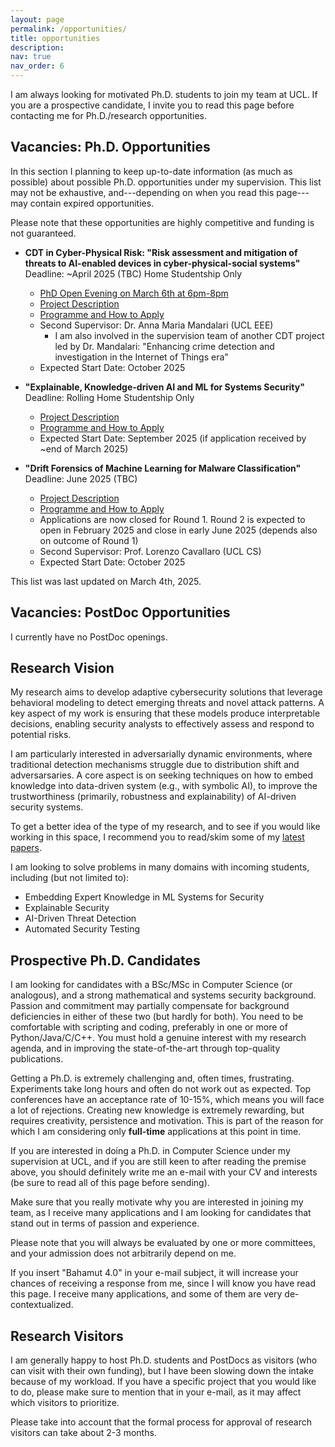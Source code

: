 ```yaml
---
layout: page
permalink: /opportunities/
title: opportunities
description: 
nav: true
nav_order: 6
---
```


I am always looking for motivated  Ph.D. students to join my team at UCL. If you are a prospective candidate, I invite you to read this page before contacting me for Ph.D./research opportunities.

## Vacancies: Ph.D. Opportunities

In this section I planning to keep up-to-date information (as much as possible) about possible Ph.D. opportunities under my supervision. This list may not be exhaustive, and---depending on when you read this page---may contain expired opportunities. 

Please note that these opportunities are highly competitive and funding is not guaranteed. 

* **CDT in Cyber-Physical Risk: "Risk assessment and mitigation of threats to AI-enabled devices in cyber-physical-social systems"** <span class="badge badge-info">Deadline: ~April 2025 (TBC)</span> <span class="badge badge-warning">Home Studentship Only</span>
    * [PhD Open Evening on March 6th at 6pm-8pm](https://www.findaphd.com/phds/program/epsrc-centre-for-doctoral-training-cdt-in-cyber-physical-risk/?i274p6758)
    * [Project Description](https://www.ucl.ac.uk/security-crime-science/project-proposals)
    * [Programme and How to Apply](https://www.ucl.ac.uk/security-crime-science/study/postgraduate-research/epsrc-centre-doctoral-training-cyber-physical-risk)
    * Second Supervisor: Dr. Anna Maria Mandalari (UCL EEE)
        * I am also involved in the supervision team of another CDT project led by Dr. Mandalari: "Enhancing crime detection and investigation in the Internet of Things era"
    * Expected Start Date: October 2025

* **"Explainable, Knowledge-driven AI and ML for Systems Security"** <span class="badge badge-info">Deadline: Rolling</span> <span class="badge badge-warning">Home Studentship Only</span>
    * [Project Description](https://www.findaphd.com/phds/programme/ucl-s-department-of-computer-science-offers-fully-funded-home-studentships-starting-september-2025/?p6777)
    * [Programme and How to Apply](https://www.ucl.ac.uk/prospective-students/graduate/research-degrees/computer-science-4-year-programme-mphil-phd)
    * Expected Start Date: September 2025 (if application received by ~end of March 2025)

* **"Drift Forensics of Machine Learning for Malware Classification"** <span class="badge badge-info">Deadline: June 2025 (TBC)</span> 
    * [Project Description](https://ucl-epsrc-dtp.github.io/2025-26-project-catalogue/projects/2531ad1513.html)
    * [Programme and How to Apply](https://www.ucl.ac.uk/epsrc-doctoral-training/prospective-students/apply-ucl-epsrc-landscape-award-uela-studentship)
    * Applications are now closed for Round 1. Round 2 is expected to open in February 2025 and close in early June 2025 (depends also on outcome of Round 1)
    * Second Supervisor: Prof. Lorenzo Cavallaro (UCL CS)
    * Expected Start Date: October 2025


This list was last updated on March 4th, 2025.


## Vacancies: PostDoc Opportunities 

I currently have no PostDoc openings.

## Research Vision

My research aims to develop adaptive cybersecurity solutions that leverage behavioral modeling to detect emerging threats and novel attack patterns. A key aspect of my work is ensuring that these models produce interpretable decisions, enabling security analysts to effectively assess and respond to potential risks.

I am particularly interested in adversarially dynamic environments, where traditional detection mechanisms struggle due to distribution shift and adversarsaries. A core aspect is on seeking techniques on how to embed knowledge into data-driven system (e.g., with symbolic AI), to improve the trustworthiness (primarily, robustness and explainability) of AI-driven security systems.

To get a better idea of the type of my research, and to see if you would like working in this space, I recommend you to read/skim some of my [latest papers](/publications/).

I am looking to solve problems in many domains with incoming  students, including (but not limited to):

- Embedding Expert Knowledge in ML Systems for Security 
- Explainable Security
- AI-Driven Threat Detection
- Automated Security Testing

## Prospective Ph.D. Candidates

I am looking for candidates with a BSc/MSc in Computer Science (or analogous), and a strong mathematical and systems security background. Passion and commitment may partially compensate for background deficiencies in either of these two (but hardly for both). You need to be comfortable with scripting and coding, preferably in one or more of Python/Java/C/C++. You must hold a genuine interest with my research agenda, and in improving the state-of-the-art through top-quality publications.

Getting a Ph.D. is extremely challenging and, often times, frustrating. Experiments take long hours and often do not work out as expected. Top conferences have an acceptance rate of 10-15%, which means you will face a lot of rejections. Creating new knowledge is extremely rewarding, but requires creativity, persistence and motivation. This is part of the reason for which I am considering only **full-time** applications at this point in time.

If you are interested in doing a Ph.D. in Computer Science under my supervision at UCL, and if you are still keen to after reading the premise above, you should definitely write me an e-mail with your CV and interests (be sure to read all of this page before sending). 

Make sure that you really motivate why you are interested in joining my team, as I receive many applications and I am looking for candidates that stand out in terms of passion and experience. 

Please note that you will always be evaluated by one or more committees, and your admission does not arbitrarily depend on me. 

If you insert "Bahamut 4.0" in your e-mail subject, it will increase your chances of receiving a response from me, since I will know you have read this page. I receive many applications, and some of them are very de-contextualized. 

## Research Visitors

I am generally happy to host Ph.D. students and PostDocs as visitors (who can visit with their own funding), but I have been slowing down the intake because of my workload. If you have a specific project that you would like to do, please make sure to mention that in your e-mail, as it may affect which visitors to prioritize. 

Please take into account that the formal process for approval of research visitors can take about 2-3 months. 
